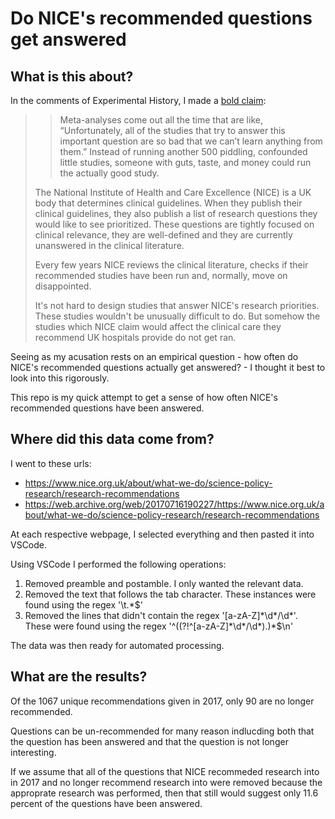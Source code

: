 # Do NICE's recommended questions get answered

## What is this about?

In the comments of Experimental History, I made a [bold claim](https://open.substack.com/pub/experimentalhistory/p/whos-got-the-guts-to-go-to-the-moon?utm_campaign=comment-list-share-cta&utm_medium=web&comments=true&commentId=62272451):

> > Meta-analyses come out all the time that are like, “Unfortunately, all of the studies that try to answer this important question are so bad that we can’t learn anything from them.” Instead of running another 500 piddling, confounded little studies, someone with guts, taste, and money could run the actually good study.
> 
> The National Institute of Health and Care Excellence (NICE) is a UK body that determines clinical guidelines. When they publish their clinical guidelines, they also publish a list of research questions they would like to see prioritized. These questions are tightly focused on clinical relevance, they are well-defined and they are currently unanswered in the clinical literature.
> 
> Every few years NICE reviews the clinical literature, checks if their recommended studies have been run and, normally, move on disappointed.
> 
> It's not hard to design studies that answer NICE's research priorities. These studies wouldn't be unusually difficult to do. But somehow the studies which NICE claim would affect the clinical care they recommend UK hospitals provide do not get ran.

Seeing as my acusation rests on an empirical question - how often do NICE's recommended questions actually get answered? - I thought it best to look into this rigorously.

This repo is my quick attempt to get a sense of how often NICE's recommended questions have been answered.

## Where did this data come from?

I went to these urls:
- https://www.nice.org.uk/about/what-we-do/science-policy-research/research-recommendations
- https://web.archive.org/web/20170716190227/https://www.nice.org.uk/about/what-we-do/science-policy-research/research-recommendations

At each respective webpage, I selected everything and then pasted it into VSCode.

Using VSCode I performed the following operations:
1. Removed preamble and postamble. I only wanted the relevant data.
2. Removed the text that follows the tab character. These instances were found using the regex '\t.*\$'
3. Removed the lines that didn't contain the regex '[a-zA-Z]\*\d\*/\d\*'. These were found using the regex '^((?!^[a-zA-Z]\*\d\*/\d\*).)\*\$\n'

The data was then ready for automated processing.

## What are the results?

Of the 1067 unique recommendations given in 2017, only 90 are no longer recommended.

Questions can be un-recommended for many reason indlucding both that the question has been answered and that the question is not longer interesting.

If we assume that all of the questions that NICE recommeded research into in 2017 and no longer recommend research into were removed because the approprate research was performed, then that still would suggest only 11.6 percent of the questions have been answered.
